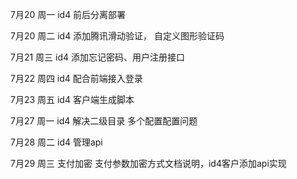 7月20 周一  id4 	前后分离部署 

7月20 周二  id4	添加腾讯滑动验证， 自定义图形验证码

7月21 周三  id4    添加忘记密码、用户注册接口

7月22 周四  id4	配合前端接入登录

7月23 周五  id4   客户端生成脚本

7月27 周一  id4  解决二级目录 多个配置配置问题 

7月28 周二  id4  管理api

7月29 周三   支付加密   支付参数加密方式文档说明，id4客户添加api实现 

